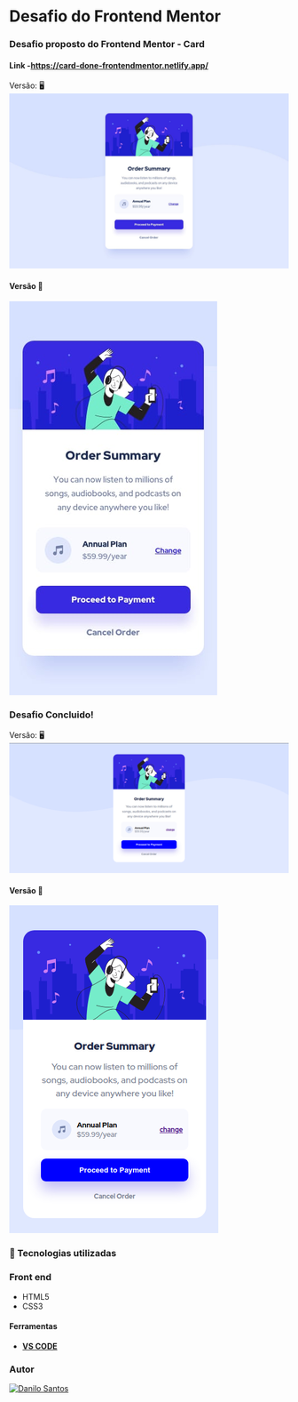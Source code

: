 # Desafio do Frontend Mentor


### Desafio proposto do Frontend Mentor - Card

#### Link -https://card-done-frontendmentor.netlify.app/

Versão: :desktop_computer:
![Web 1](https://github.com/daniloadscavalcante/Frontend-Mentor-Card/blob/main/design/desktop-design.jpg)

#### Versão :iphone:
![Web 1](https://github.com/daniloadscavalcante/Frontend-Mentor-Card/blob/main/design/mobile-design.jpg)

### Desafio Concluido!
Versão: :desktop_computer:
![Web 1](https://github.com/daniloadscavalcante/assets/blob/master/card-desktop.png)

#### Versão :iphone:
![Web 1](https://github.com/daniloadscavalcante/assets/blob/master/Card-mobile.png)

### 🚀 Tecnologias utilizadas

### Front end
- HTML5
- CSS3

#### Ferramentas
- [**VS CODE**]()

### Autor
<a href="https://www.linkedin.com/in/daniloadscavalcante/">
  <img alt="Danilo Santos" src="https://img.shields.io/badge/-Danilo Santos-blue?style=flat&logo=Linkedin&logoColor=bluee" />
</a>
